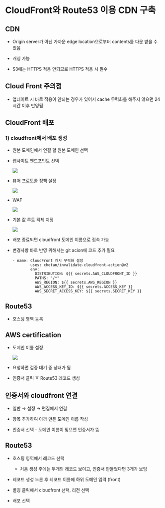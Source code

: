 CloudFront와 Route53 이용 CDN 구축
=============================

CDN
---

*   Origin server가 아닌 가까운 edge location으로부터 contents를 다운 받을 수 있음

*   캐싱 가능

*   S3에는 HTTPS 적용 안되므로 HTTPS 적용 시 필수

Cloud Front 주의점
---------------

*   업데이트 시 바로 적용이 안되는 경우가 있어서 cache 무력화를 해주지 않으면 24시간 이후 반영됨

CloudFront 배포
-------------

### 1) cloudfront에서 배포 생성

*   원본 도메인에서 연결 할 원본 도메인 선택

*   웹사이트 엔드포인트 선택
    
    [![](CloudFront%E1%84%8B%E1%85%AA%20Route53%20%E1%84%8B%E1%85%B5%E1%84%8B%E1%85%AD%E1%86%BC%20CDN%20%E1%84%80%E1%85%AE%E1%84%8E%E1%85%AE%E1%86%A8%20ec8e4b3c116e43bcb3916b8b4a2db9a0/Untitled.png)](CloudFront%E1%84%8B%E1%85%AA%20Route53%20%E1%84%8B%E1%85%B5%E1%84%8B%E1%85%AD%E1%86%BC%20CDN%20%E1%84%80%E1%85%AE%E1%84%8E%E1%85%AE%E1%86%A8%20ec8e4b3c116e43bcb3916b8b4a2db9a0/Untitled.png)
    

*   뷰어 프로토콜 정책 설정
    
    [![](CloudFront%E1%84%8B%E1%85%AA%20Route53%20%E1%84%8B%E1%85%B5%E1%84%8B%E1%85%AD%E1%86%BC%20CDN%20%E1%84%80%E1%85%AE%E1%84%8E%E1%85%AE%E1%86%A8%20ec8e4b3c116e43bcb3916b8b4a2db9a0/Untitled%201.png)](CloudFront%E1%84%8B%E1%85%AA%20Route53%20%E1%84%8B%E1%85%B5%E1%84%8B%E1%85%AD%E1%86%BC%20CDN%20%E1%84%80%E1%85%AE%E1%84%8E%E1%85%AE%E1%86%A8%20ec8e4b3c116e43bcb3916b8b4a2db9a0/Untitled%201.png)
    

*   WAF
    
    [![](CloudFront%E1%84%8B%E1%85%AA%20Route53%20%E1%84%8B%E1%85%B5%E1%84%8B%E1%85%AD%E1%86%BC%20CDN%20%E1%84%80%E1%85%AE%E1%84%8E%E1%85%AE%E1%86%A8%20ec8e4b3c116e43bcb3916b8b4a2db9a0/Untitled%202.png)](CloudFront%E1%84%8B%E1%85%AA%20Route53%20%E1%84%8B%E1%85%B5%E1%84%8B%E1%85%AD%E1%86%BC%20CDN%20%E1%84%80%E1%85%AE%E1%84%8E%E1%85%AE%E1%86%A8%20ec8e4b3c116e43bcb3916b8b4a2db9a0/Untitled%202.png)
    

*   기본 값 루트 객체 지정
    
    [![](CloudFront%E1%84%8B%E1%85%AA%20Route53%20%E1%84%8B%E1%85%B5%E1%84%8B%E1%85%AD%E1%86%BC%20CDN%20%E1%84%80%E1%85%AE%E1%84%8E%E1%85%AE%E1%86%A8%20ec8e4b3c116e43bcb3916b8b4a2db9a0/Untitled%203.png)](CloudFront%E1%84%8B%E1%85%AA%20Route53%20%E1%84%8B%E1%85%B5%E1%84%8B%E1%85%AD%E1%86%BC%20CDN%20%E1%84%80%E1%85%AE%E1%84%8E%E1%85%AE%E1%86%A8%20ec8e4b3c116e43bcb3916b8b4a2db9a0/Untitled%203.png)
    

*   배포 종료되면 cloudfront 도메인 이름으로 접속 가능

*   변경사항 바로 반영 위해서는 git acion에 코드 추가 필요
    
        - name: CloudFront 캐시 무력화 설정
                uses: chetan/invalidate-cloudfront-action@v2
                env:
                  DISTRIBUTION: ${{ secrets.AWS_CLOUDFRONT_ID }}
                  PATHS: "/*"
                  AWS_REGION: ${{ secrets.AWS_REGION }}
                  AWS_ACCESS_KEY_ID: ${{ secrets.ACCESS_KEY }}
                  AWS_SECRET_ACCESS_KEY: ${{ secrets.SECRET_KEY }}
    

Route53
-------

*   호스팅 영역 등록

AWS certification
-----------------

*   도메인 이름 설정
    
    [![](CloudFront%E1%84%8B%E1%85%AA%20Route53%20%E1%84%8B%E1%85%B5%E1%84%8B%E1%85%AD%E1%86%BC%20CDN%20%E1%84%80%E1%85%AE%E1%84%8E%E1%85%AE%E1%86%A8%20ec8e4b3c116e43bcb3916b8b4a2db9a0/Untitled%204.png)](CloudFront%E1%84%8B%E1%85%AA%20Route53%20%E1%84%8B%E1%85%B5%E1%84%8B%E1%85%AD%E1%86%BC%20CDN%20%E1%84%80%E1%85%AE%E1%84%8E%E1%85%AE%E1%86%A8%20ec8e4b3c116e43bcb3916b8b4a2db9a0/Untitled%204.png)
    

*   요청하면 검증 대기 중 상태가 됨

*   인증서 클릭 후 Route53 레코드 생성

인증서와 cloudfront 연결
------------------

*   일반 → 설정 → 편집에서 연결

*   항목 추가하여 아까 만든 도메인 이름 작성

*   인증서 선택 - 도메인 이름이 맞으면 인증서가 뜸

Route53
-------

*   호스팅 영역에서 레코드 선택
    *   처음 생성 후에는 두개의 레코드 보이고, 인증서 만들었다면 3개가 보임

*   레코드 생성 누른 후 레코드 이름에 하위 도메인 입력 (front)

*   별칭 클릭해서 cloudfront 선택, 리전 선택

*   배포 선택